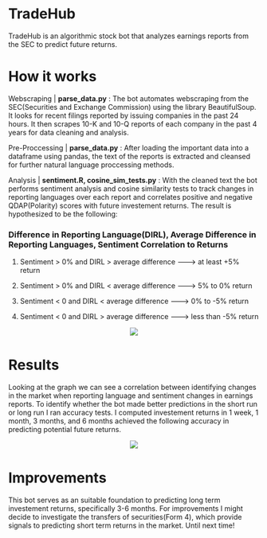 # TradeHub

TradeHub is an algorithmic stock bot that analyzes earnings reports from the SEC to predict future returns. 

# How it works

Webscraping | **parse_data.py** : The bot automates webscraping from the SEC(Securities and Exchange Commission) using the library BeautifulSoup. It looks for recent filings reported by issuing companies in the past 24 hours. It then scrapes 10-K and 10-Q reports of each company in the past 4 years for data cleaning and analysis.

Pre-Proccessing | **parse_data.py** : After loading the important data into a dataframe using pandas, the text of the reports is extracted and cleansed for further natural language proccessing methods. 

Analysis | **sentiment.R, cosine_sim_tests.py** : With the cleaned text the bot performs sentiment analysis and cosine similarity tests to track changes in reporting languages over each report and correlates positive and negative QDAP(Polarity) scores with future investement returns. The result is hypothesized to be the following:

### Difference in Reporting Language(DIRL), Average Difference in Reporting Languages, Sentiment Correlation to Returns

1. Sentiment > 0% and DIRL > average difference  --->  at least +5% return

2. Sentiment > 0% and DIRL < average difference  --->  5% to 0% return
                        
3. Sentiment < 0 and DIRL < average difference   --->  0% to -5% return

4. Sentiment < 0 and DIRL > average difference   --->  less than -5% return

<p align="center">
  <img src="![Alt text](sample_data/results/graph.png?raw=true)"
</p>
  
# Results

Looking at the graph we can see a correlation between identifying changes in the market when reporting language and sentiment changes in earnings reports. To identify whether the bot made better predictions in the short run or long run I ran accuracy tests. I computed investement returns in 1 week, 1 month, 3 months, and 6 months achieved the following accuracy in predicting potential future returns.

<p align="center">
  <img src="![Alt text](sample_data/results/results.png?raw=true)"/>
</p>

# Improvements
This bot serves as an suitable foundation to predicting long term investement returns, specifically 3-6 months. For improvements I might decide to investigate the transfers of securities(Form 4), which provide signals to predicting short term returns in the market. Until next time!





